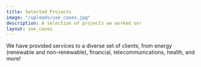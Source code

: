 ```yaml
---
title: Selected Projects
image: "/uploads/use_cases.jpg"
description: A selection of projects we worked on!
layout: use_cases
---
```


We have provided services to a diverse set of clients, from energy (renewable and non-renewable), financial,
telecommunications, health, and more!
